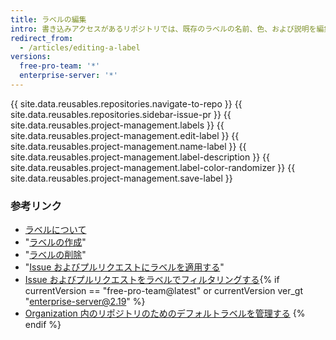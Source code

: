 ```yaml
---
title: ラベルの編集
intro: 書き込みアクセスがあるリポジトリでは、既存のラベルの名前、色、および説明を編集できます。
redirect_from:
  - /articles/editing-a-label
versions:
  free-pro-team: '*'
  enterprise-server: '*'
---
```


{{ site.data.reusables.repositories.navigate-to-repo }}
{{ site.data.reusables.repositories.sidebar-issue-pr }}
{{ site.data.reusables.project-management.labels }}
{{ site.data.reusables.project-management.edit-label }}
{{ site.data.reusables.project-management.name-label }}
{{ site.data.reusables.project-management.label-description }}
{{ site.data.reusables.project-management.label-color-randomizer }}
{{ site.data.reusables.project-management.save-label }}

### 参考リンク

- [ラベルについて](/articles/about-labels)
- "[ラベルの作成](/articles/creating-a-label)"
- "[ラベルの削除](/articles/deleting-a-label)"
- "[Issue およびプルリクエストにラベルを適用する](/articles/applying-labels-to-issues-and-pull-requests)"
- [Issue およびプルリクエストをラベルでフィルタリングする](/articles/filtering-issues-and-pull-requests-by-labels){% if currentVersion == "free-pro-team@latest" or currentVersion ver_gt "enterprise-server@2.19" %}
- [Organization 内のリポジトリのためのデフォルトラベルを管理する](/articles/managing-default-labels-for-repositories-in-your-organization)
{% endif %}
